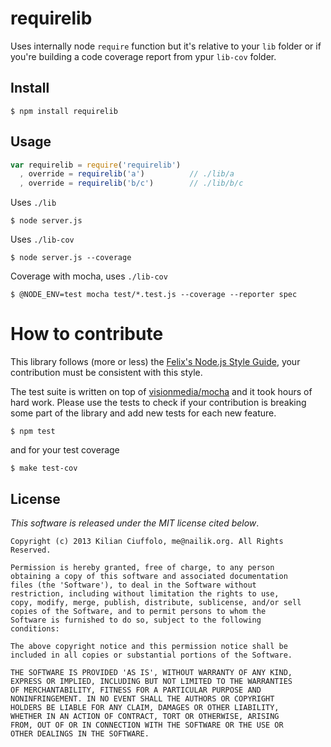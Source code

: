 # requirelib

Uses internally node `require` function but it's relative to your `lib` folder or if you're building a code coverage report from ypur `lib-cov` folder.

## Install
    $ npm install requirelib

## Usage

```js
var requirelib = require('requirelib')
  , override = requirelib('a')          // ./lib/a
  , override = requirelib('b/c')        // ./lib/b/c
```

Uses `./lib`

    $ node server.js

Uses `./lib-cov`

    $ node server.js --coverage

Coverage with mocha, uses `./lib-cov`

    $ @NODE_ENV=test mocha test/*.test.js --coverage --reporter spec

# How to contribute

This library follows (more or less) the [Felix's Node.js Style Guide](http://nodeguide.com/style.html), your contribution must be consistent with this style.

The test suite is written on top of [visionmedia/mocha](http://mochajs.org/) and it took hours of hard work. Please use the tests to check if your contribution is breaking some part of the library and add new tests for each new feature.

    $ npm test

and for your test coverage

    $ make test-cov

## License

_This software is released under the MIT license cited below_.

    Copyright (c) 2013 Kilian Ciuffolo, me@nailik.org. All Rights Reserved.

    Permission is hereby granted, free of charge, to any person
    obtaining a copy of this software and associated documentation
    files (the 'Software'), to deal in the Software without
    restriction, including without limitation the rights to use,
    copy, modify, merge, publish, distribute, sublicense, and/or sell
    copies of the Software, and to permit persons to whom the
    Software is furnished to do so, subject to the following
    conditions:

    The above copyright notice and this permission notice shall be
    included in all copies or substantial portions of the Software.

    THE SOFTWARE IS PROVIDED 'AS IS', WITHOUT WARRANTY OF ANY KIND,
    EXPRESS OR IMPLIED, INCLUDING BUT NOT LIMITED TO THE WARRANTIES
    OF MERCHANTABILITY, FITNESS FOR A PARTICULAR PURPOSE AND
    NONINFRINGEMENT. IN NO EVENT SHALL THE AUTHORS OR COPYRIGHT
    HOLDERS BE LIABLE FOR ANY CLAIM, DAMAGES OR OTHER LIABILITY,
    WHETHER IN AN ACTION OF CONTRACT, TORT OR OTHERWISE, ARISING
    FROM, OUT OF OR IN CONNECTION WITH THE SOFTWARE OR THE USE OR
    OTHER DEALINGS IN THE SOFTWARE.
